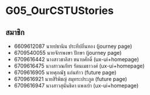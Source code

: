 # G05_OurCSTUStories
## สมาชิก
* 6609612087 นายปธานิน ประทีปถิ่นทอง (journey page)
* 6709540055 นายจักรพงษา ปักษา (journey page)
* 6709616442 นางสาวชาลิสา ขนาบศักดิ์ (ux-ui+homepage)
* 6709616475 นางสาวณภัทร รัตนเมธาวงศ์ (ux-ui+homepage)
* 6709616905 นายศุภณัฐ แก่นท้าว (future page)
* 6709616921 นายสิริพิชญ์ สมุทระประภูต (future page)
* 6709616947 นางสาวสุนันธิดา แพงเบ้า (ux-ui+homepage) 
